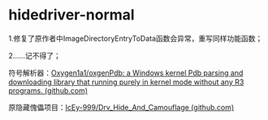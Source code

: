 # hidedriver-normal

1.修复了原作者中ImageDirectoryEntryToData函数会异常，重写同样功能函数；

2......记不得了；



符号解析器：[Oxygen1a1/oxgenPdb: a Windows kernel Pdb parsing and downloading library that running purely in kernel mode without any R3 programs. (github.com)](https://github.com/Oxygen1a1/oxgenPdb)

原隐藏傀儡项目：[IcEy-999/Drv_Hide_And_Camouflage (github.com)](https://github.com/IcEy-999/Drv_Hide_And_Camouflage)
